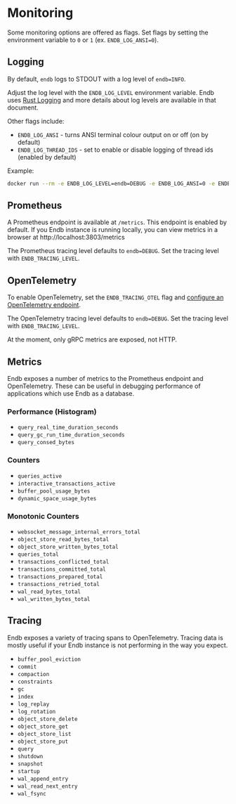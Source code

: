 # Monitoring

Some monitoring options are offered as flags.
Set flags by setting the environment variable to `0` or `1`
(ex. `ENDB_LOG_ANSI=0`).

## Logging

By default, `endb` logs to STDOUT with a log level of `endb=INFO`.

Adjust the log level with the `ENDB_LOG_LEVEL` environment variable.
Endb uses [Rust Logging](https://docs.rs/env_logger/latest/env_logger/#enabling-logging)
and more details about log levels are available in that document.

Other flags include:

* `ENDB_LOG_ANSI` - turns ANSI terminal colour output on or off (on by default)
* `ENDB_LOG_THREAD_IDS` - set to enable or disable logging of thread ids (enabled by default)

Example:

```sh
docker run --rm -e ENDB_LOG_LEVEL=endb=DEBUG -e ENDB_LOG_ANSI=0 -e ENDB_LOG_THREAD_IDS=1 -p 3803:3803 -v demo_data:/app/endb_data docker.io/endatabas/endb:latest
```

## Prometheus

A Prometheus endpoint is available at `/metrics`.
This endpoint is enabled by default.
If you Endb instance is running locally, you can view metrics in a browser at
http://localhost:3803/metrics

The Prometheus tracing level defaults to `endb=DEBUG`.
Set the tracing level with `ENDB_TRACING_LEVEL`.

## OpenTelemetry

To enable OpenTelemetry, set the `ENDB_TRACING_OTEL` flag and
[configure an OpenTelemetry endpoint](https://opentelemetry.io/docs/concepts/sdk-configuration/otlp-exporter-configuration/).

The OpenTelemetry tracing level defaults to `endb=DEBUG`.
Set the tracing level with `ENDB_TRACING_LEVEL`.

At the moment, only gRPC metrics are exposed, not HTTP.

## Metrics

Endb exposes a number of metrics to the Prometheus endpoint and OpenTelemetry.
These can be useful in debugging performance of applications which use Endb
as a database.

### Performance (Histogram)

* `query_real_time_duration_seconds`
* `query_gc_run_time_duration_seconds`
* `query_consed_bytes`

### Counters

* `queries_active`
* `interactive_transactions_active`
* `buffer_pool_usage_bytes`
* `dynamic_space_usage_bytes`

### Monotonic Counters

* `websocket_message_internal_errors_total`
* `object_store_read_bytes_total`
* `object_store_written_bytes_total`
* `queries_total`
* `transactions_conflicted_total`
* `transactions_committed_total`
* `transactions_prepared_total`
* `transactions_retried_total`
* `wal_read_bytes_total`
* `wal_written_bytes_total`

## Tracing

Endb exposes a variety of tracing spans to OpenTelemetry.
Tracing data is mostly useful if your Endb instance is not performing in the way you expect.

* `buffer_pool_eviction`
* `commit`
* `compaction`
* `constraints`
* `gc`
* `index`
* `log_replay`
* `log_rotation`
* `object_store_delete`
* `object_store_get`
* `object_store_list`
* `object_store_put`
* `query`
* `shutdown`
* `snapshot`
* `startup`
* `wal_append_entry`
* `wal_read_next_entry`
* `wal_fsync`
